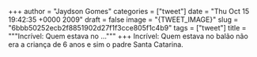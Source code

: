 
+++
author = "Jaydson Gomes"
categories = ["tweet"]
date = "Thu Oct 15 19:42:35 +0000 2009"
draft = false
image = "{TWEET_IMAGE}"
slug = "6bbb50252ecb2f8851902d27f1f3cce805f1c4b9"
tags = ["tweet"]
title = """Incrível: Quem estava no ..."""
+++
Incrível: Quem estava no balão não era a criança de 6 anos e sim o padre Santa Catarina.
